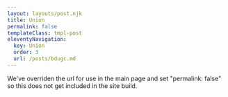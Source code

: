```yaml
---
layout: layouts/post.njk
title: Union
permalink: false
templateClass: tmpl-post
eleventyNavigation:
  key: Union
  order: 3
  url: /posts/bdugc.md
---
```



We've overriden the url for use in the main page and set "permalink: false" so this does not get included in the site build.


